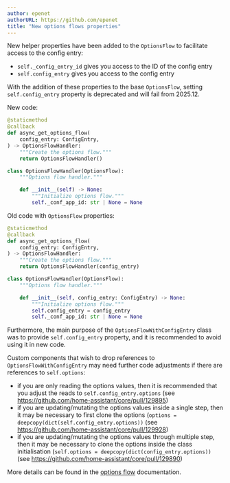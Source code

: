 ```yaml
---
author: epenet
authorURL: https://github.com/epenet
title: "New options flows properties"
---
```


New helper properties have been added to the `OptionsFlow` to facilitate access to the config entry:
- `self._config_entry_id` gives you access to the ID of the config entry
- `self.config_entry` gives you access to the config entry

With the addition of these properties to the base `OptionsFlow`, setting `self.config_entry` property is deprecated and will fail from 2025.12.

New code:
```python
@staticmethod
@callback
def async_get_options_flow(
    config_entry: ConfigEntry,
) -> OptionsFlowHandler:
    """Create the options flow."""
    return OptionsFlowHandler()

class OptionsFlowHandler(OptionsFlow):
    """Options flow handler."""

    def __init__(self) -> None:
        """Initialize options flow."""
        self._conf_app_id: str | None = None
```

Old code with `OptionsFlow` properties:
```python
@staticmethod
@callback
def async_get_options_flow(
    config_entry: ConfigEntry,
) -> OptionsFlowHandler:
    """Create the options flow."""
    return OptionsFlowHandler(config_entry)

class OptionsFlowHandler(OptionsFlow):
    """Options flow handler."""

    def __init__(self, config_entry: ConfigEntry) -> None:
        """Initialize options flow."""
        self.config_entry = config_entry
        self._conf_app_id: str | None = None
```

Furthermore, the main purpose of the `OptionsFlowWithConfigEntry` class was to provide `self.config_entry` property, and it is recommended to avoid using it in new code.

Custom components that wish to drop references to `OptionsFlowWithConfigEntry` may need further code adjustments if there are references to `self.options`:
- if you are only reading the options values, then it is recommended that you adjust the reads to `self.config_entry.options` (see https://github.com/home-assistant/core/pull/129895)
- if you are updating/mutating the options values inside a single step, then it may be necessary to first clone the options (`options = deepcopy(dict(self.config_entry.options))` (see https://github.com/home-assistant/core/pull/129928)
- if you are updating/mutating the options values through multiple step, then it may be necessary to clone the options inside the class initialisation (`self.options = deepcopy(dict(config_entry.options))` (see https://github.com/home-assistant/core/pull/129890)

More details can be found in the [options flow](/docs/config_entries_options_flow_handler) documentation.
